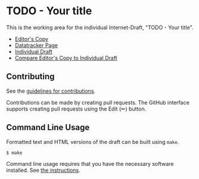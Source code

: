# TODO - Your title

This is the working area for the individual Internet-Draft, "TODO - Your title".

* [Editor's Copy](https://tfpauly.github.io/draft-ohai-streamed-ohttp/#go.draft-ohai-streamed-ohttp.html)
* [Datatracker Page](https://datatracker.ietf.org/doc/draft-ohai-streamed-ohttp)
* [Individual Draft](https://datatracker.ietf.org/doc/html/draft-ohai-streamed-ohttp)
* [Compare Editor's Copy to Individual Draft](https://tfpauly.github.io/draft-ohai-streamed-ohttp/#go.draft-ohai-streamed-ohttp.diff)


## Contributing

See the
[guidelines for contributions](https://github.com/tfpauly/draft-ohai-streamed-ohttp/blob/main/CONTRIBUTING.md).

Contributions can be made by creating pull requests.
The GitHub interface supports creating pull requests using the Edit (✏) button.


## Command Line Usage

Formatted text and HTML versions of the draft can be built using `make`.

```sh
$ make
```

Command line usage requires that you have the necessary software installed.  See
[the instructions](https://github.com/martinthomson/i-d-template/blob/main/doc/SETUP.md).

